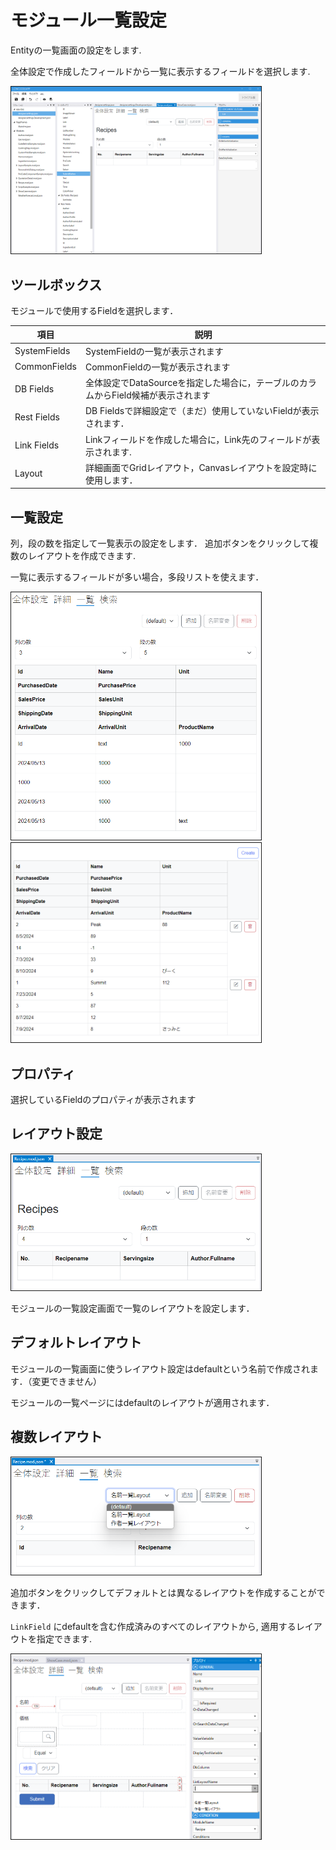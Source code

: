 # モジュール一覧設定

Entityの一覧画面の設定をします.

全体設定で作成したフィールドから一覧に表示するフィールドを選択します.

<img src="images/module_list.png" width="400" alt="モジュール一覧" title="モジュール一覧" style="border: 1px solid;">

## ツールボックス
モジュールで使用するFieldを選択します．

| 項目           | 説明                                               |
|--------------|--------------------------------------------------|
| SystemFields | SystemFieldの一覧が表示されます                            |
| CommonFields | CommonFieldの一覧が表示されます                            |
| DB Fields    | 全体設定でDataSourceを指定した場合に，テーブルのカラムからField候補が表示されます |
| Rest Fields  | DB Fieldsで詳細設定で（まだ）使用していないFieldが表示されます．          |
| Link Fields  | Linkフィールドを作成した場合に，Link先のフィールドが表示されます.            |
| Layout       | 詳細画面でGridレイアウト，Canvasレイアウトを設定時に使用します．            |

## 一覧設定
列，段の数を指定して一覧表示の設定をします．
追加ボタンをクリックして複数のレイアウトを作成できます.

一覧に表示するフィールドが多い場合，多段リストを使えます．

<img src="images/多段List設定.png" alt="多段List設定" title="多段List設定" width="400" style="border: 1px solid;">
<img src="images/多段リスト表示.png" alt="多段リスト表示" title="多段リスト表示" width="400" style="border: 1px solid;">


## プロパティ
選択しているFieldのプロパティが表示されます

## レイアウト設定

<img src="images/list.png" alt="一覧" title="一覧" width="400" style="border: 1px solid;">

モジュールの一覧設定画面で一覧のレイアウトを設定します．

## デフォルトレイアウト

モジュールの一覧画面に使うレイアウト設定はdefaultという名前で作成されます．（変更できません）

モジュールの一覧ページにはdefaultのレイアウトが適用されます．

## 複数レイアウト

<img src="images/list_multiple.png" alt="一覧複数" title="一覧複数" width="400" style="border: 1px solid;">

追加ボタンをクリックしてデフォルトとは異なるレイアウトを作成することができます．

`LinkField` にdefaultを含む作成済みのすべてのレイアウトから, 適用するレイアウトを指定できます.

<img src="images/list_settings.png" alt="一覧設定" title="一覧設定" width="400" style="border: 1px solid;">

